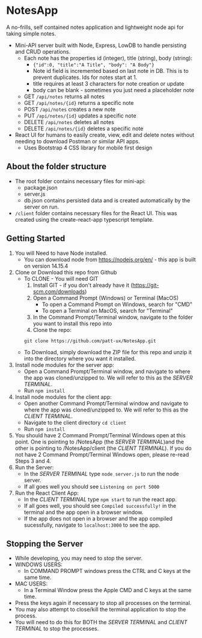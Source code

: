 # NotesApp
A no-frills, self contained notes application and lightweight node api for taking simple notes.
* Mini-API server built with Node, Express, LowDB to handle persisting and CRUD operations.
    * Each note has the properties id (integer), title (string), body (string):
        * `{"id":0, "title":"A Title", "body": "A Body"}`
        * Note id field is incremented based on last note in DB. This is to prevent duplicates. Ids for notes start at 1.
        * title requires at least 3 characters for note creation or update
        * body can be blank - sometimes you just need a placeholder note
    * GET `/api/notes` returns all notes
    * GET `/api/notes/{id}` returns a specific note
    * POST `/api/notes` creates a new note
    * PUT `/api/notes/{id}` updates a specific note
    * DELETE `/api/notes` deletes all notes
    * DELETE `/api/notes/{id}` deletes a specific note
* React UI for humans to easily create, view, edit and delete notes without needing to download Postman or similar API apps.
    * Uses Bootstrap 4 CSS library for mobile first design

## About the folder structure
* The root folder contains necessary files for mini-api:
    * package.json
    * server.js
    * db.json contains persisted data and is created automatically by the server on run.
* `/client` folder contains necessary files for the React UI. This was created using the create-react-app typescript template.

## Getting Started
1. You will Need to have Node installed.
    * You can download node from https://nodejs.org/en/ - this app is built on version 14.15.4
2. Clone or Download this repo from Github
    * To CLONE - You will need GIT
        1. Install GIT - if you don't already have it (https://git-scm.com/downloads)
        2. Open a Command Prompt (Windows) or Terminal (MacOS)
            * To open a Command Prompt on Windows, search for "CMD"
            * To open a Terminal on MacOS, search for "Terminal"
        3. In the Command Prompt/Terminal window, navigate to the folder you want to install this repo into
        4. Clone the repo:
        ```
        git clone https://github.com/patt-ux/NotesApp.git
        ```
    * To Download, simply download the ZIP file for this repo and unzip it into the directory where you want it installed.
3. Install node modules for the server app:
    * Open a Command Prompt/Terminal window, and navigate to where the app was cloned/unzipped to. We will refer to this as the _SERVER TERMINAL_.
    * Run `npm install`
4. Install node modules for the client app:
    * Open another Command Prompt/Terminal window and navigate to where the app was cloned/unzipped to.  We will refer to this as the _CLIENT TERMINAL_.
    * Navigate to the client directory `cd client`
    * Run `npm install`
5. You should have 2 Command Prompt/Terminal Windows open at this point. One is pointing to /NotesApp (the _SERVER TERMINAL_)and the other is pointing to /NotesApp/client (the _CLIENT TERMINAL_). If you do not have 2 Command Prompt/Terminal Windows open, please re-read Steps 3 and 4.
6. Run the Server:
    * In the _SERVER TERMINAL_ type `node server.js` to run the node server.
    * If all goes well you should see `Listening on port 5000`
7. Run the React Client App:
    * In the _CLIENT TERMINAL_ type `npm start` to run the react app.
    * If all goes well, you should see `Compiled successfully!` in the terminal and the app open in a browser window.
    * If the app does not open in a browser and the app compiled sucessfully, navigate to `localhost:3000` to see the app.


## Stopping the Server
* While developing, you may need to stop the server.
* WINDOWS USERS:
    * In COMMAND PROMPT windows press the CTRL and C keys at the same time.
* MAC USERS:
    * In a Terminal Window press the Apple CMD and C keys at the same time. 
* Press the keys again if necessary to stop all processes on the terminal.
* You may also attempt to close/kill the terminal application to stop the process.
* You will need to do this for BOTH the _SERVER TERMINAL_ and _CLIENT TERMINAL_ to stop the processes.